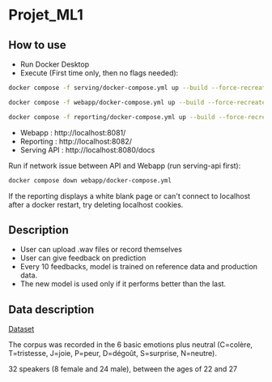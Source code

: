 # Projet_ML1

## How to use

- Run Docker Desktop
- Execute (First time only, then no flags needed):

```bash
docker compose -f serving/docker-compose.yml up --build --force-recreate
```

```bash
docker compose -f webapp/docker-compose.yml up --build --force-recreate
```

```bash
docker compose -f reporting/docker-compose.yml up --build --force-recreate
```

- Webapp : http://localhost:8081/
- Reporting : http://localhost:8082/
- Serving API : http://localhost:8080/docs

Run if network issue between API and Webapp (run serving-api first):

```bash
docker compose down webapp/docker-compose.yml
```

If the reporting displays a white blank page or can't connect to localhost after a docker restart, try deleting localhost cookies.

## Description

- User can upload .wav files or record themselves
- User can give feedback on prediction
- Every 10 feedbacks, model is trained on reference data and production data.
- The new model is used only if it performs better than the last.

## Data description

[Dataset](https://zenodo.org/records/4405783)

The corpus was recorded in the 6 basic emotions plus neutral (C=colère, T=tristesse, J=joie, P=peur, D=dégoût, S=surprise, N=neutre).

32 speakers (8 female and 24 male), between the ages of 22 and 27
